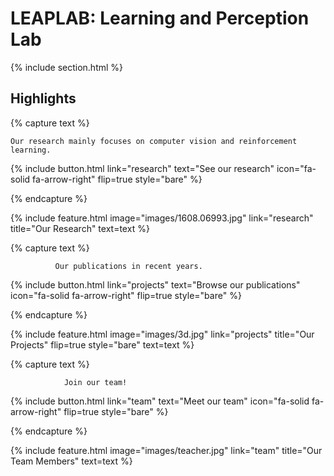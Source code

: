 ---
---

# LEAPLAB: Learning and Perception Lab


{% include section.html %}

## Highlights

{% capture text %}

    Our research mainly focuses on computer vision and reinforcement learning.

{%
  include button.html
  link="research"
  text="See our research"
  icon="fa-solid fa-arrow-right"
  flip=true
  style="bare"
%}

{% endcapture %}

{%
  include feature.html
  image="images/1608.06993.jpg"
  link="research"
  title="Our Research"
  text=text
%}

{% capture text %}

              Our publications in recent years.

{%
  include button.html
  link="projects"
  text="Browse our publications"
  icon="fa-solid fa-arrow-right"
  flip=true
  style="bare"
%}

{% endcapture %}

{%
  include feature.html
  image="images/3d.jpg"
  link="projects"
  title="Our Projects"
  flip=true
  style="bare"
  text=text
%}

{% capture text %}

                Join our team!

{%
  include button.html
  link="team"
  text="Meet our team"
  icon="fa-solid fa-arrow-right"
  flip=true
  style="bare"
%}

{% endcapture %}

{%
  include feature.html
  image="images/teacher.jpg"
  link="team"
  title="Our Team Members"
  text=text
%}
